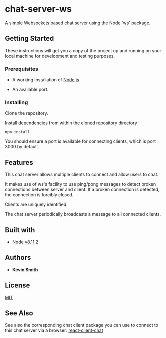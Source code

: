 # chat-server-ws

A simple Websockets based chat server using the Node 'ws' package.

## Getting Started

These instructions will get you a copy of the project up and running on your local machine for development and testing purposes.

### Prerequisites

* A working installation of [Node.js](https://nodejs.org/en/)


* An available port.


### Installing

Clone the repository.

Install dependencies from within the cloned repository directory

```
npm install
```

You should ensure a port is available for connecting clients, which
is port 3000 by default.

## Features

This chat server allows multiple clients to connect and allow users to chat.

It makes use of ws's facility to use ping/pong messages to detect broken connections
between server and client. If a broken connection is detected, the connection is
forcibly closed.

Clients are uniquely identified.

The chat server periodically broadcasts a message to all connected clients.

## Built with

* [Node v8.11.2](https://nodejs.org/en/)

## Authors

* **Kevin Smith**

## License

[MIT](https://github.com/kevin2244/chat-server-ws/blob/master/LICENSE.md)


## See Also
See also the corresponding chat client package you can use to connect to this chat server via a browser:
[react-client-chat](https://github.com/kevin2244/react-client-chat)
